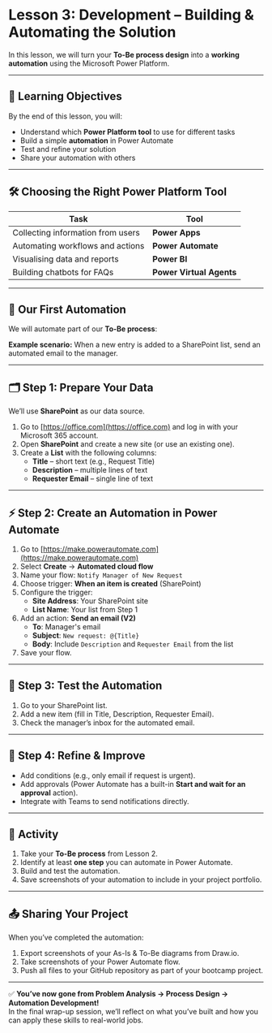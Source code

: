 # Lesson 3: Development – Building & Automating the Solution

In this lesson, we will turn your **To-Be process design** into a **working automation** using the Microsoft Power Platform.

---

## 🎯 Learning Objectives
By the end of this lesson, you will:
- Understand which **Power Platform tool** to use for different tasks
- Build a simple **automation** in Power Automate
- Test and refine your solution
- Share your automation with others

---

## 🛠 Choosing the Right Power Platform Tool

| Task | Tool |
|------|------|
| Collecting information from users | **Power Apps** |
| Automating workflows and actions | **Power Automate** |
| Visualising data and reports | **Power BI** |
| Building chatbots for FAQs | **Power Virtual Agents** |

---

## 🚀 Our First Automation
We will automate part of our **To-Be process**:

**Example scenario:**
When a new entry is added to a SharePoint list, send an automated email to the manager.

---

## 🗂 Step 1: Prepare Your Data
We’ll use **SharePoint** as our data source.

1. Go to [https://office.com](https://office.com) and log in with your Microsoft 365 account.
2. Open **SharePoint** and create a new site (or use an existing one).
3. Create a **List** with the following columns:
   - **Title** – short text (e.g., Request Title)
   - **Description** – multiple lines of text
   - **Requester Email** – single line of text

---

## ⚡ Step 2: Create an Automation in Power Automate

1. Go to [https://make.powerautomate.com](https://make.powerautomate.com)
2. Select **Create** → **Automated cloud flow**
3. Name your flow: `Notify Manager of New Request`
4. Choose trigger: **When an item is created** (SharePoint)
5. Configure the trigger:
   - **Site Address**: Your SharePoint site
   - **List Name**: Your list from Step 1
6. Add an action: **Send an email (V2)**
   - **To**: Manager's email
   - **Subject**: `New request: @{Title}`
   - **Body**: Include `Description` and `Requester Email` from the list
7. Save your flow.

---

## 🧪 Step 3: Test the Automation
1. Go to your SharePoint list.
2. Add a new item (fill in Title, Description, Requester Email).
3. Check the manager’s inbox for the automated email.

---

## 🔁 Step 4: Refine & Improve
- Add conditions (e.g., only email if request is urgent).
- Add approvals (Power Automate has a built-in **Start and wait for an approval** action).
- Integrate with Teams to send notifications directly.

---

## 📌 Activity
1. Take your **To-Be process** from Lesson 2.
2. Identify at least **one step** you can automate in Power Automate.
3. Build and test the automation.
4. Save screenshots of your automation to include in your project portfolio.

---

## 📤 Sharing Your Project
When you’ve completed the automation:
1. Export screenshots of your As-Is & To-Be diagrams from Draw.io.
2. Take screenshots of your Power Automate flow.
3. Push all files to your GitHub repository as part of your bootcamp project.

---

✅ **You’ve now gone from Problem Analysis → Process Design → Automation Development!**  
In the final wrap-up session, we’ll reflect on what you’ve built and how you can apply these skills to real-world jobs.
